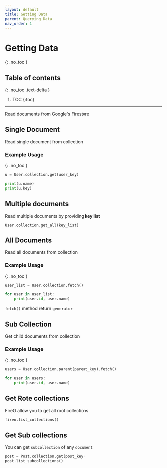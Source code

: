 ```yaml
---
layout: default
title: Getting Data
parent: Querying Data
nav_order: 1
---
```


# Getting Data
{: .no_toc }

## Table of contents
{: .no_toc .text-delta }

1. TOC
{:toc}

---

Read documents from Google's Firestore

## Single Document
Read single document from collection

### Example Usage
{: .no_toc }

```python
u = User.collection.get(user_key)

print(u.name)
print(u.key)
```

## Multiple documents
Read multiple documents by providing **key list**

```python
User.collection.get_all(key_list)
```

## All Documents
Read all documents from collection

### Example Usage
{: .no_toc }

```python
user_list = User.collection.fetch()

for user in user_list:
    print(user.id, user.name)
```

`fetch()` method return `generator`

## Sub Collection
Get child documents from collection

### Example Usage
{: .no_toc }

```python
users = User.collection.parent(parent_key).fetch()

for user in users:
    print(user.id, user.name)
```

## Get Rote collections
FireO allow you to get all root collections

```python
fireo.list_collections()
```

## Get Sub collections
You can get `subcollection` of any `document`

```python
post = Post.collection.get(post_key)
post.list_subcollections()
```